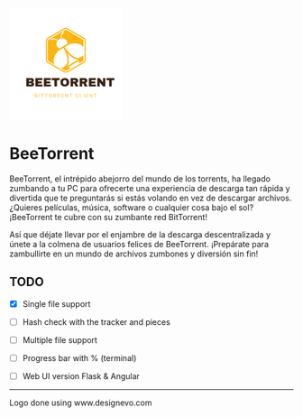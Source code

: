 <img src="assets/logo.png" alt="Logo" width="200" height="200">

# BeeTorrent

BeeTorrent, el intrépido abejorro del mundo de los torrents, ha llegado zumbando a tu PC para ofrecerte una experiencia de descarga tan rápida y divertida que te preguntarás si estás volando en vez de descargar archivos. ¿Quieres películas, música, software o cualquier cosa bajo el sol? ¡BeeTorrent te cubre con su zumbante red BitTorrent!

Así que déjate llevar por el enjambre de la descarga descentralizada y únete a la colmena de usuarios felices de BeeTorrent. ¡Prepárate para zambullirte en un mundo de archivos zumbones y diversión sin fin!

## TODO
- [x] Single file support
- [ ] Hash check with the tracker and pieces
- [ ] Multiple file support
- [ ] Progress bar with % (terminal)
- [ ] Web UI version Flask & Angular 


<hr>
Logo done using www.designevo.com 